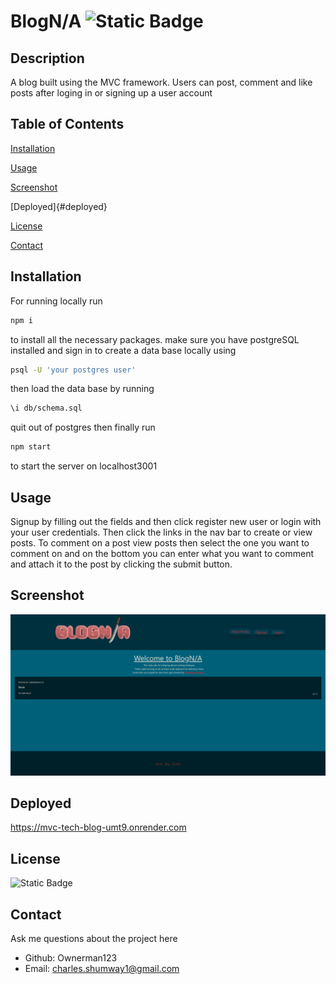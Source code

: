 # BlogN/A ![Static Badge](https://img.shields.io/badge/License-MIT-blue)
## Description 
 A blog built using the MVC framework. Users can post, comment and like posts after loging in or signing up a user account
## Table of Contents
[Installation](#installation)

[Usage](#usage)

[Screenshot](#screenshot)

[Deployed]{#deployed}

[License](#license)

[Contact](#contact)

## Installation 

For running locally run 
```bash
npm i 
```
to install all the necessary packages. make sure you have postgreSQL installed and sign in to create a data base locally using
```bash 
psql -U 'your postgres user'
```
then load the data base by running
``` bash
\i db/schema.sql
```
quit out of postgres then finally run 

```bash
npm start 
```
to start the server on localhost3001

## Usage 
Signup by filling out the fields and then click register new user or login with your user credentials. Then click the links in the nav bar to create or view posts. To comment on a post view posts then select the one you want to comment on and on the bottom you can enter what you want to comment and attach it to the post by clicking the submit button.

## Screenshot 

![Homepage](/images/BlogNAhome.PNG "Optional title")

## Deployed

https://mvc-tech-blog-umt9.onrender.com

## License 
![Static Badge](https://img.shields.io/badge/License-MIT-blue)
## Contact 
 Ask me questions about the project here
* Github: Ownerman123
* Email: charles.shumway1@gmail.com